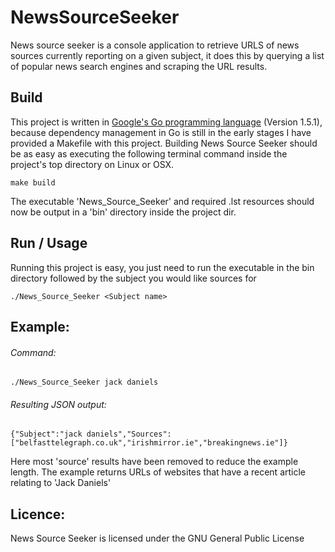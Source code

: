 # NewsSourceSeeker

News source seeker is a console application to retrieve URLS of news sources currently reporting on a given subject, it does this by querying a list of popular news search engines and scraping the URL results.

## Build

This project is written in [Google's Go programming language](https://golang.org/) (Version 1.5.1), because dependency management in Go is still in the early stages I have provided a Makefile with this project.
Building News Source Seeker should be as easy as executing the following terminal command inside the project's top directory on Linux or OSX.

`make build`

The executable 'News_Source_Seeker' and required .lst resources should now be output in a 'bin' directory inside the project dir.

## Run / Usage

Running this project is easy, you just need to run the executable in the bin directory followed by the subject you would like sources for

`./News_Source_Seeker <Subject name>`

## Example:

###### Command: 

`./News_Source_Seeker jack daniels`

###### Resulting JSON output:

`{"Subject":"jack daniels","Sources":["belfasttelegraph.co.uk","irishmirror.ie","breakingnews.ie"]}`

Here most 'source' results have been removed to reduce the example length. The example returns URLs of websites that have a recent article relating to 'Jack Daniels'

## Licence:
News Source Seeker is licensed under the GNU General Public License
